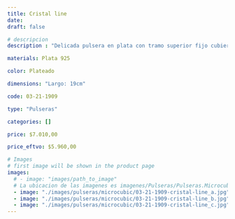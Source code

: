 ```yaml
---
title: Cristal line
date: 
draft: false

# descripcion
description : "Delicada pulsera en plata con tramo superior fijo cubierto en cristales. Hermosa. Largo regulable. "

materials: Plata 925

color: Plateado

dimensions: "Largo: 19cm"

code: 03-21-1909

type: "Pulseras"

categories: []

price: $7.010,00

price_eftvo: $5.960,00

# Images
# first image will be shown in the product page
images:
  # - image: "images/path_to_image"
  # La ubicacion de las imagenes es imagenes/Pulseras/Pulseras.Microcubic/03-21-1909-cristal-line
  - image: "./images/pulseras/microcubic/03-21-1909-cristal-line_a.jpg"
  - image: "./images/pulseras/microcubic/03-21-1909-cristal-line_b.jpg"
  - image: "./images/pulseras/microcubic/03-21-1909-cristal-line_c.jpg"
---
```

